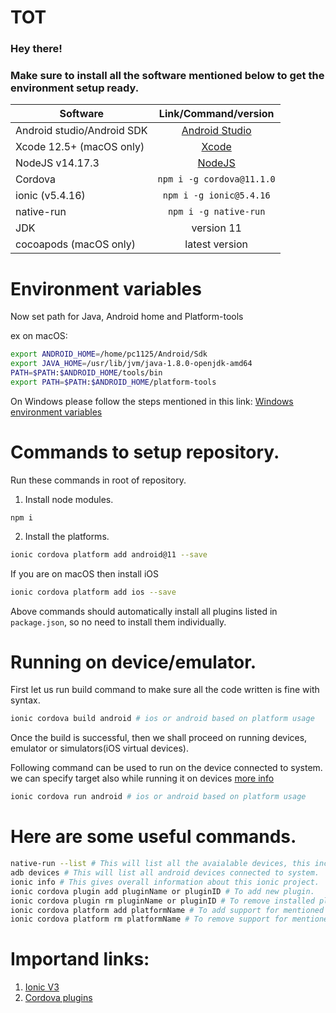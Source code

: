 # TOT

### Hey there!
### Make sure to install all the software mentioned below to get the environment setup ready. 


| Software      | Link/Command/version           |
| ------------- |:-------------:|
| Android studio/Android SDK      | [Android Studio](https://developer.android.com/studio?gclid=CjwKCAjwr56IBhAvEiwA1fuqGtsFGKAqttKRoMXfKzNpxb1yjTVvlvKJl1uJjwZ22lk5oepp8O8XRxoCy14QAvD_BwE&gclsrc=aw.ds#downloads) |
| Xcode 12.5+ (macOS only)     | [Xcode](https://apps.apple.com/us/app/xcode/id497799835?mt=12)      |
| NodeJS v14.17.3 | [NodeJS](https://nodejs.org/download/release/v14.17.3/)      |
| Cordova | `npm i -g cordova@11.1.0`      |
| ionic (v5.4.16) | `npm i -g ionic@5.4.16`      |
| native-run | `npm i -g native-run`      |
| JDK  | version 11      |
| cocoapods (macOS only)  | latest version      |


# Environment variables

Now set path for Java, Android home and Platform-tools

ex on macOS: 
```sh
export ANDROID_HOME=/home/pc1125/Android/Sdk
export JAVA_HOME=/usr/lib/jvm/java-1.8.0-openjdk-amd64
PATH=$PATH:$ANDROID_HOME/tools/bin
export PATH=$PATH:$ANDROID_HOME/platform-tools
```
On Windows please follow the steps mentioned in this link: [Windows environment variables](https://docs.oracle.com/en/database/oracle/machine-learning/oml4r/1.5.1/oread/creating-and-modifying-environment-variables-on-windows.html#GUID-DD6F9982-60D5-48F6-8270-A27EC53807D0)


# Commands to setup repository.

Run these commands in root of repository.

1. Install node modules.
```
npm i
```
2. Install the platforms.

```sh
ionic cordova platform add android@11 --save
```
If you are on macOS then install iOS 
```sh
ionic cordova platform add ios --save
```

Above commands should automatically install all plugins listed in `package.json`, so no need to install them individually.

# Running on device/emulator.

First let us run build command to make sure all the code written is fine with syntax.

```sh
ionic cordova build android # ios or android based on platform usage
```

Once the build is successful, then we shall proceed on running devices, emulator or simulators(iOS virtual devices).

Following command can be used to run on the device connected to system. we can specify target also while running it on devices [more info](https://ionicframework.com/docs/cli/commands/cordova-run) 

```sh
ionic cordova run android # ios or android based on platform usage
```

# Here are some useful commands.

```sh
native-run --list # This will list all the avaialable devices, this include simulator and emulators.
adb devices # This will list all android devices connected to system.
ionic info # This gives overall information about this ionic project.
ionic cordova plugin add pluginName or pluginID # To add new plugin.
ionic cordova plugin rm pluginName or pluginID # To remove installed plugin.
ionic cordova platform add platformName # To add support for mentioned platform.
ionic cordova platform rm platformName # To remove support for mentioned platform.
```

# Importand links:

1. [Ionic V3](https://ionicframework.com/docs/v3/)
2. [Cordova plugins](https://cordova.apache.org/plugins/)
